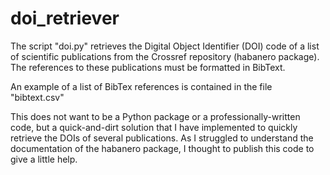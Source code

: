 # doi_retriever
The script "doi.py" retrieves the Digital Object Identifier (DOI) code of a list of scientific publications from the Crossref repository (habanero package). The references to these publications must be formatted in BibText. 

An example of a list of BibTex references is contained in the file "bibtext.csv"

This does not want to be a Python package or a professionally-written code, but a quick-and-dirt solution that I have implemented to quickly retrieve the DOIs of several publications. As I struggled to understand the documentation of the habanero package, I thought to publish this code to give a little help.
